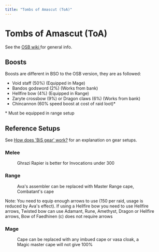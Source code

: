```yaml
---
title: "Tombs of Amascut (ToA)"
---
```


# Tombs of Amascut (ToA)

See the [OSB wiki ](https://wiki.oldschool.gg/raids/tombs-of-amascut-toa)for general info.

## Boosts

Boosts are different in BSO to the OSB version, they are as followed:

- Void staff (50%) (Equipped in Mage)
- Bandos godsword (2%) (Works from bank)
- Hellfire bow (4%) (Equipped in Range)
- Zaryte crossbow (9%) or Dragon claws (6%) (Works from bank)
- Chincannon (60% speed boost at cost of raid loot)\*

\* Must be equipped in range setup

## Reference Setups

See [How does 'BiS gear' work?](./#how-does-bis-gear-work) for an explanation on gear setups.

### Melee

<figure><figcaption>Ghrazi Rapier is better for Invocations under 300</figcaption></figure>

### Range

<figure><figcaption>Ava's assembler can be replaced with Master Range cape, Combatant's cape</figcaption></figure>

Note: You need to equip enough arrows to use (150 per raid, usage is reduced by Ava's effect). If using a Hellfire bow you need to use Hellfire arrows, Twisted bow can use Adamant, Rune, Amethyst, Dragon or Hellfire arrows, Bow of Faedhinen (c) does not require arrows

### Mage

<figure><figcaption>Cape can be replaced with any imbued cape or vasa cloak, a Magic master cape will not give 100%</figcaption></figure>
